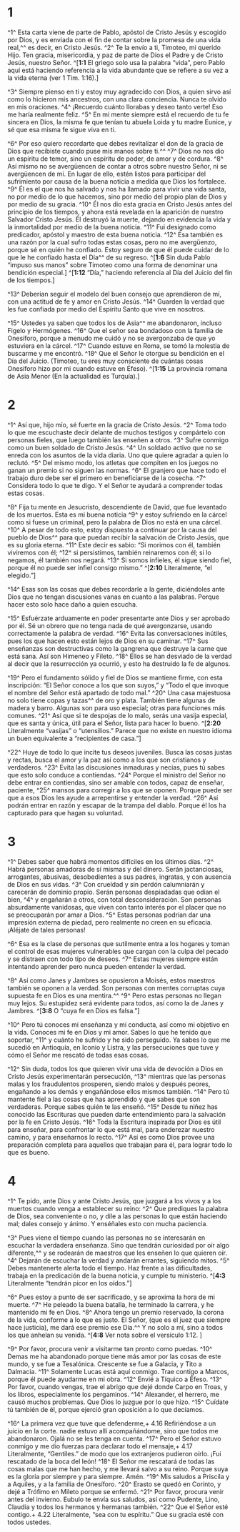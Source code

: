 # 1 
^1^ Esta carta viene de parte de Pablo, apóstol de Cristo Jesús y escogido por Dios, y es enviada con el fin de contar sobre la promesa de una vida real,^^ es decir, en Cristo Jesús. ^2^ Te la envío a ti, Timoteo, mi querido Hijo. Ten gracia, misericordia, y paz de parte de Dios el Padre y de Cristo Jesús, nuestro Señor. 
^[**1:1** El griego solo usa la palabra “vida”, pero Pablo aquí está haciendo referencia a la vida abundante que se refiere a su vez a la vida eterna (ver 1 Tim. 1:16).]

^3^ Siempre pienso en ti y estoy muy agradecido con Dios, a quien sirvo así como lo hicieron mis ancestros, con una clara conciencia. Nunca te olvido en mis oraciones. ^4^ ¡Recuerdo cuánto llorabas y deseo tanto verte! Eso me haría realmente feliz. ^5^ En mi mente siempre está el recuerdo de tu fe sincera en Dios, la misma fe que tenían tu abuela Loida y tu madre Eunice, y sé que esa misma fe sigue viva en ti. 

^6^ Por eso quiero recordarte que debes revitalizar el don de la gracia de Dios que recibiste cuando puse mis manos sobre ti.^^ ^7^ Dios no nos dio un espíritu de temor, sino un espíritu de poder, de amor y de cordura. ^8^ Así mismo no se avergüencen de contar a otros sobre nuestro Señor, ni se avergüencen de mí. En lugar de ello, estén listos para participar del sufrimiento por causa de la buena noticia a medida que Dios los fortalece. ^9^ Él es el que nos ha salvado y nos ha llamado para vivir una vida santa, no por medio de lo que hacemos, sino por medio del propio plan de Dios y por medio de su gracia. ^10^ Él nos dio esta gracia en Cristo Jesús antes del principio de los tiempos, y ahora está revelada en la aparición de nuestro Salvador Cristo Jesús. Él destruyó la muerte, dejando en evidencia la vida y la inmortalidad por medio de la buena noticia. ^11^ Fui designado como predicador, apóstol y maestro de esta buena noticia. ^12^ Esa también es una razón por la cual sufro todas estas cosas, pero no me avergüenzo, porque sé en quién he confiado. Estoy seguro de que él puede cuidar de lo que le he confiado hasta el Día^^ de su regreso. 
^[**1:6** Sin duda Pablo “impuso sus manos” sobre Timoteo como una forma de denominar una bendición especial.]
^[**1:12** “Día,” haciendo referencia al Día del Juicio del fin de los tiempos.]

^13^ Deberían seguir el modelo del buen consejo que aprendieron de mí, con una actitud de fe y amor en Cristo Jesús. ^14^ Guarden la verdad que les fue confiada por medio del Espíritu Santo que vive en nosotros. 

^15^ Ustedes ya saben que todos los de Asia^^ me abandonaron, incluso Figelo y Hermógenes. ^16^ Que el señor sea bondadoso con la familia de Onesíforo, porque a menudo me cuidó y no se avergonzaba de que yo estuviera en la cárcel. ^17^ Cuando estuve en Roma, se tomó la molestia de buscarme y me encontró. ^18^ Que el Señor le otorgue su bendición en el Día del Juicio. (Timoteo, tu eres muy consciente de cuántas cosas Onesíforo hizo por mi cuando estuve en Éfeso).
^[**1:15** La provincia romana de Asia Menor (En la actualidad es Turquía).] 

# 2 
^1^ Así que, hijo mío, sé fuerte en la gracia de Cristo Jesús. ^2^ Toma todo lo que me escuchaste decir delante de muchos testigos y compártelo con personas fieles, que luego también las enseñen a otros. ^3^ Sufre conmigo como un buen soldado de Cristo Jesús. ^4^ Un soldado activo que no se enreda con los asuntos de la vida diaria. Uno que quiere agradar a quien lo reclutó. ^5^ Del mismo modo, los atletas que compiten en los juegos no ganan un premio si no siguen las normas. ^6^ El granjero que hace todo el trabajo duro debe ser el primero en beneficiarse de la cosecha. ^7^ Considera todo lo que te digo. Y el Señor te ayudará a comprender todas estas cosas. 

^8^ Fija tu mente en Jesucristo, descendiente de David, que fue levantado de los muertos. Esta es mi buena noticia ^9^ y estoy sufriendo en la cárcel como si fuese un criminal, pero la palabra de Dios no está en una cárcel. ^10^ A pesar de todo esto, estoy dispuesto a continuar por la causa del pueblo de Dios^^ para que puedan recibir la salvación de Cristo Jesús, que es su gloria eterna. ^11^ Este decir es sabio: “Si morimos con él, también viviremos con él; ^12^ si persistimos, también reinaremos con él; si lo negamos, él también nos negará. ^13^ Si somos infieles, él sigue siendo fiel, porque él no puede ser infiel consigo mismo.” 
^[**2:10** Literalmente, “el elegido.”]

^14^ Esas son las cosas que debes recordarle a la gente, diciéndoles ante Dios que no tengan discusiones vanas en cuanto a las palabras. Porque hacer esto solo hace daño a quien escucha. 

^15^ Esfuérzate arduamente en poder presentarte ante Dios y ser aprobado por él. Sé un obrero que no tenga nada de qué avergonzarse, usando correctamente la palabra de verdad. ^16^ Evita las conversaciones inútiles, pues los que hacen esto están lejos de Dios en su caminar. ^17^ Sus enseñanzas son destructivas como la gangrena que destruye la carne que está sana. Así son Himeneo y Fileto. ^18^ Ellos se han desviado de la verdad al decir que la resurrección ya ocurrió, y esto ha destruido la fe de algunos. 

^19^ Pero el fundamento sólido y fiel de Dios se mantiene firme, con esta inscripción: “El Señor conoce a los que son suyos,” y “Todo el que invoque el nombre del Señor está apartado de todo mal.” ^20^ Una casa majestuosa no solo tiene copas y tazas^^ de oro y plata. También tiene algunas de madera y barro. Algunas son para uso especial; otras para funciones más comunes. ^21^ Así que si te despojas de lo malo, serás una vasija especial, que es santa y única, útil para el Señor, lista para hacer lo bueno. 
^[**2:20** Literalmente “vasijas” o “utensilios.” Parece que no existe en nuestro idioma un buen equivalente a “recipientes de casa.”]

^22^ Huye de todo lo que incite tus deseos juveniles. Busca las cosas justas y rectas, busca el amor y la paz así como a los que son cristianos y verdaderos. ^23^ Evita las discusiones inmaduras y necias, pues tú sabes que esto solo conduce a contiendas. ^24^ Porque el ministro del Señor no debe entrar en contiendas, sino ser amable con todos, capaz de enseñar, paciente, ^25^ mansos para corregir a los que se oponen. Porque puede ser que a esos Dios les ayude a arrepentirse y entender la verdad. ^26^ Así podrán entrar en razón y escapar de la trampa del diablo. Porque él los ha capturado para que hagan su voluntad. 

# 3 
^1^ Debes saber que habrá momentos difíciles en los últimos días. ^2^ Habrá personas amadoras de sí mismas y del dinero. Serán jactanciosas, arrogantes, abusivas, desobedientes a sus padres, ingratas, y con ausencia de Dios en sus vidas. ^3^ Con crueldad y sin perdón calumniarán y carecerán de dominio propio. Serán personas despiadadas que odian el bien, ^4^ y engañarán a otros, con total desconsideración. Son personas absurdamente vanidosas, que viven con tanto interés por el placer que no se preocuparán por amar a Dios. ^5^ Estas personas podrían dar una impresión externa de piedad, pero realmente no creen en su eficacia. ¡Aléjate de tales personas! 

^6^ Esa es la clase de personas que sutilmente entra a los hogares y toman el control de esas mujeres vulnerables que cargan con la culpa del pecado y se distraen con todo tipo de deseos. ^7^ Estas mujeres siempre están intentando aprender pero nunca pueden entender la verdad. 

^8^ Así como Janes y Jambres se opusieron a Moisés, estos maestros también se oponen a la verdad. Son personas con mentes corruptas cuya supuesta fe en Dios es una mentira.^^ ^9^ Pero estas personas no llegan muy lejos. Su estupidez será evidente para todos, así como la de Janes y Jambres. 
^[**3:8** O “cuya fe en Dios es falsa.”]

^10^ Pero tú conoces mi enseñanza y mi conducta, así como mi objetivo en la vida. Conoces mi fe en Dios y mi amor. Sabes lo que he tenido que soportar, ^11^ y cuánto he sufrido y he sido perseguido. Ya sabes lo que me sucedió en Antioquía, en Iconio y Listra, y las persecuciones que tuve y cómo el Señor me rescató de todas esas cosas. 

^12^ Sin duda, todos los que quieren vivir una vida de devoción a Dios en Cristo Jesús experimentarán persecución, ^13^ mientras que las personas malas y los fraudulentos prosperen, siendo malos y después peores, engañando a los demás y engañándose ellos mismos también. ^14^ Pero tú mantente fiel a las cosas que has aprendido y que sabes que son verdaderas. Porque sabes quién te las enseñó. ^15^ Desde tu niñez has conocido las Escrituras que pueden darte entendimiento para la salvación por la fe en Cristo Jesús. ^16^ Toda la Escritura inspirada por Dios es útil para enseñar, para confrontar lo que está mal, para enderezar nuestro camino, y para enseñarnos lo recto. ^17^ Así es como Dios provee una preparación completa para aquellos que trabajan para él, para lograr todo lo que es bueno. 

# 4 
^1^ Te pido, ante Dios y ante Cristo Jesús, que juzgará a los vivos y a los muertos cuando venga a establecer su reino: ^2^ Que prediques la palabra de Dios, sea conveniente o no, y dile a las personas lo que están haciendo mal; dales consejo y ánimo. Y enséñales esto con mucha paciencia. 

^3^ Pues viene el tiempo cuando las personas no se interesarán en escuchar la verdadera enseñanza. Sino que tendrán curiosidad por oír algo diferente,^^ y se rodearán de maestros que les enseñen lo que quieren oír. ^4^ Dejarán de escuchar la verdad y andarán errantes, siguiendo mitos. ^5^ Debes mantenerte alerta todo el tiempo. Haz frente a las dificultades, trabaja en la predicación de la buena noticia, y cumple tu ministerio. 
^[**4:3** Literalmente “tendrán picor en los oídos.”]

^6^ Pues estoy a punto de ser sacrificado, y se aproxima la hora de mi muerte. ^7^ He peleado la buena batalla, he terminado la carrera, y he mantenido mi fe en Dios. ^8^ Ahora tengo un premio reservado, la corona de la vida, conforme a lo que es justo. El Señor, (que es el juez que siempre hace justicia), me dará ese premio ese Día.^^ Y no solo a mí, sino a todos los que anhelan su venida. 
^[**4:8** Ver nota sobre el versículo 1:12. ]

^9^ Por favor, procura venir a visitarme tan pronto como puedas. ^10^ Demas me ha abandonado porque tiene más amor por las cosas de este mundo, y se fue a Tesalónica. Crescente se fue a Galacia, y Tito a Dalmacia. ^11^ Solamente Lucas está aquí conmigo. Trae contigo a Marcos, porque él puede ayudarme en mi obra. ^12^ Envié a Tíquico a Éfeso. ^13^ Por favor, cuando vengas, trae el abrigo que dejé donde Carpo en Troas, y los libros, especialmente los pergaminos. ^14^ Alexander, el herrero, me causó muchos problemas. Que Dios lo juzgue por lo que hizo. ^15^ Cuídate tú también de él, porque ejerció gran oposición a lo que decíamos. 

^16^ La primera vez que tuve que defenderme,+ 4.16 Refiriéndose a un juicio en la corte. nadie estuvo allí acompañándome, sino que todos me abandonaron. Ojalá no se les tenga en cuenta. ^17^ Pero el Señor estuvo conmigo y me dio fuerzas para declarar todo el mensaje,+ 4.17 Literalmente, “Gentiles.” de modo que los extranjeros pudieron oírlo. ¡Fui rescatado de la boca del león! ^18^ El Señor me rescatará de todas las cosas malas que me han hecho, y me llevará salvo a su reino. Porque suya es la gloria por siempre y para siempre. Amén. ^19^ Mis saludos a Priscila y a Aquiles, y a la familia de Onesíforo. ^20^ Erasto se quedó en Corinto, y dejé a Trófimo en Mileto porque se enfermó. ^21^ Por favor, procura venir antes del invierno. Eubulo te envía sus saludos, así como Pudente, Lino, Claudia y todos los hermanos y hermanas también. ^22^ Que el Señor esté contigo.+ 4.22 Literalmente, “sea con tu espíritu.” Que su gracia esté con todos ustedes. 